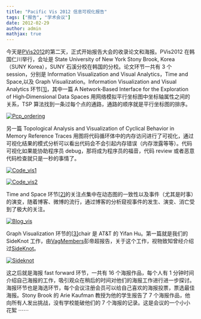 ```yaml
---
title: "Pacific Vis 2012 信息可视化报告"
tags: ["报告", "学术会议"]
date: 2012-02-29
author: admin
mathjax: true
---
```


今天是[PVis2012](http://147.46.241.164:3002/home/welcome)的第二天，正式开始报告大会的收录论文和海报。PVis2012 在韩国仁川举行，会址是 State University of New York Stony Brook, Korea（SUNY Korea），SUNY 石溪分校在韩国的分校。论文环节一共有 3 个 session，分别是 Information Visualization and Visual Analytics，Time and Space,以及 Graph Visualization。Information Visualization and Visual Analytics 环节[[1\]](http://147.46.241.164:3002/schedule/program#session1)，其中一篇 A Network‐Based Interface for the Exploration of High‐Dimensional Data Spaces 用网络模拟平行坐标图中坐标轴属性之间的关系，TSP 算法找到一条过每个点的通路，通路的顺序就是平行坐标图的排序。

[![Pcp_ordering](http://www.cad.zju.edu.cn/home/vagwiki/wordpress/wp-content/uploads/2012/06/Pcp_ordering.jpg)](http://www.cad.zju.edu.cn/home/vagwiki/wordpress/wp-content/uploads/2012/06/Pcp_ordering.jpg)

另一篇 Topological Analysis and Visualization of Cyclical Behavior in Memory Reference Traces 用图将代码循环体中的内存访问进行了可视化，通过可视化结果的模式分析可以看出代码会不会引起内存错误（内存泄露等等）。代码可视化如果能协助程序员 debug，那将成为程序员的福音，代码 review 或者恶意代码检查就只是一秒的事情了。

[![Code_vis1](http://www.cad.zju.edu.cn/home/vagwiki/wordpress/wp-content/uploads/2012/06/Code_vis1.jpg)](http://www.cad.zju.edu.cn/home/vagwiki/wordpress/wp-content/uploads/2012/06/Code_vis1.jpg)

[![Code_vis2](http://www.cad.zju.edu.cn/home/vagwiki/wordpress/wp-content/uploads/2012/06/Code_vis2.jpg)](http://www.cad.zju.edu.cn/home/vagwiki/wordpress/wp-content/uploads/2012/06/Code_vis2.jpg)

Time and Space 环节[[2\]](http://147.46.241.164:3002/schedule/program#session2)的关注点集中在动态图的一致性以及事件（尤其是时事）的演变，随着博客、微博的流行，通过博客的分析窥视事件的发生、演变、消亡受到了极大的关注。

[![Blog_vis](http://www.cad.zju.edu.cn/home/vagwiki/wordpress/wp-content/uploads/2012/06/Blog_vis.jpg)](http://www.cad.zju.edu.cn/home/vagwiki/wordpress/wp-content/uploads/2012/06/Blog_vis.jpg)

Graph Visualization 环节的[[3\]](http://147.46.241.164:3002/schedule/program#session3)chair 是 AT&T 的 Yifan Hu。第一篇就是我们的 SideKnot 工作，由[VagMembers](http://www.cad.zju.edu.cn/home/vagwiki/index.php/VagMembers)彭帝超报告，关于这个工作，视物致知曾经介绍过[SideKnot](http://www.vizinsight.com/2012/01/sideknot%EF%BC%9A%E7%BD%91%E7%BB%9C%E6%95%B0%E6%8D%AE%E5%8F%AF%E8%A7%86%E6%96%B0%E6%96%B9%E6%B3%95/)。

[![Sideknot](http://www.cad.zju.edu.cn/home/vagwiki/wordpress/wp-content/uploads/2012/06/Sideknot.jpg)](http://www.cad.zju.edu.cn/home/vagwiki/wordpress/wp-content/uploads/2012/06/Sideknot.jpg)

这之后就是海报 fast forward 环节，一共有 16 个海报作品，每个人有 1 分钟时间介绍自己海报的工作，吸引观众在稍后的时间对他们的海报工作进行进一步探讨。海报环节也是海选环节，每个会议注册会员可以给自己喜欢的海报投票，票选最佳海报。Stony Brook 的 Arie Kaufman 教授为他的学生报告了 7 个海报作品，他向所有人发出挑战，没有学校能破他们的 7 个海报的记录。这是会议的一个小小花絮 ⋯⋯
